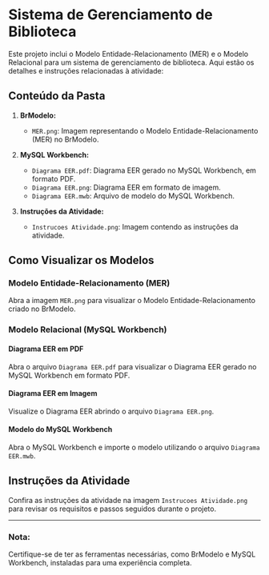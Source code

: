 # Sistema de Gerenciamento de Biblioteca

Este projeto inclui o Modelo Entidade-Relacionamento (MER) e o Modelo Relacional para um sistema de gerenciamento de biblioteca. Aqui estão os detalhes e instruções relacionadas à atividade:

## Conteúdo da Pasta

1. **BrModelo:**
   - `MER.png`: Imagem representando o Modelo Entidade-Relacionamento (MER) no BrModelo.

2. **MySQL Workbench:**
   - `Diagrama EER.pdf`: Diagrama EER gerado no MySQL Workbench, em formato PDF.
   - `Diagrama EER.png`: Diagrama EER em formato de imagem.
   - `Diagrama EER.mwb`: Arquivo de modelo do MySQL Workbench.

3. **Instruções da Atividade:**
   - `Instrucoes Atividade.png`: Imagem contendo as instruções da atividade.

## Como Visualizar os Modelos

### Modelo Entidade-Relacionamento (MER)

Abra a imagem `MER.png` para visualizar o Modelo Entidade-Relacionamento criado no BrModelo.

### Modelo Relacional (MySQL Workbench)

#### Diagrama EER em PDF
Abra o arquivo `Diagrama EER.pdf` para visualizar o Diagrama EER gerado no MySQL Workbench em formato PDF.

#### Diagrama EER em Imagem
Visualize o Diagrama EER abrindo o arquivo `Diagrama EER.png`.

#### Modelo do MySQL Workbench
Abra o MySQL Workbench e importe o modelo utilizando o arquivo `Diagrama EER.mwb`.

## Instruções da Atividade

Confira as instruções da atividade na imagem `Instrucoes Atividade.png` para revisar os requisitos e passos seguidos durante o projeto.

---

### Nota:
Certifique-se de ter as ferramentas necessárias, como BrModelo e MySQL Workbench, instaladas para uma experiência completa.

